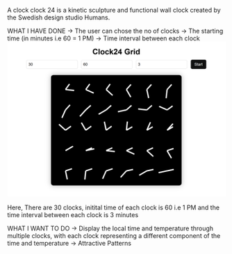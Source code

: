 A clock clock 24 is a kinetic sculpture and functional wall clock created by the Swedish design studio Humans.

WHAT I HAVE DONE
-> The user can chose the no of clocks
-> The starting time (in minutes i.e 60 = 1 PM)
-> Time interval between each clock
![Image Alt](https://github.com/Surya-saketh/Clock-Clock-24/blob/e64adb4541c380d1321efe4c6c2284fa8712e5c5/Screenshot%202025-09-07%20115529.png)

Here, There are 30 clocks, initital time of each clock is 60 i.e 1 PM and the time interval between each clock is 3 minutes

WHAT I WANT TO DO
-> Display the local time and temperature through multiple clocks, with each clock representing a different component of the time and temperature
-> Attractive Patterns 
